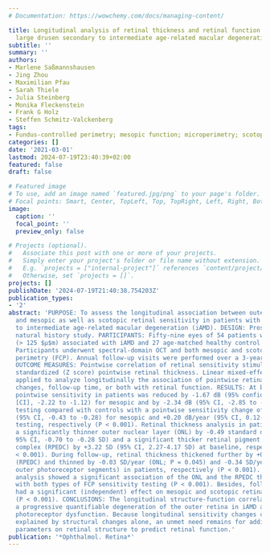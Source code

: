 ```yaml
---
# Documentation: https://wowchemy.com/docs/managing-content/

title: Longitudinal analysis of retinal thickness and retinal function in eyes with
  large drusen secondary to intermediate age-related macular degeneration
subtitle: ''
summary: ''
authors:
- Marlene Saßmannshausen
- Jing Zhou
- Maximilian Pfau
- Sarah Thiele
- Julia Steinberg
- Monika Fleckenstein
- Frank G Holz
- Steffen Schmitz-Valckenberg
tags:
- Fundus-controlled perimetry; mesopic function; microperimetry; scotopic function
categories: []
date: '2021-03-01'
lastmod: 2024-07-19T23:40:39+02:00
featured: false
draft: false

# Featured image
# To use, add an image named `featured.jpg/png` to your page's folder.
# Focal points: Smart, Center, TopLeft, Top, TopRight, Left, Right, BottomLeft, Bottom, BottomRight.
image:
  caption: ''
  focal_point: ''
  preview_only: false

# Projects (optional).
#   Associate this post with one or more of your projects.
#   Simply enter your project's folder or file name without extension.
#   E.g. `projects = ["internal-project"]` references `content/project/deep-learning/index.md`.
#   Otherwise, set `projects = []`.
projects: []
publishDate: '2024-07-19T21:40:38.754203Z'
publication_types:
- '2'
abstract: 'PURPOSE: To assess the longitudinal association between outer retinal microstructure
  and mesopic as well as scotopic retinal sensitivity in patients with drusen secondary
  to intermediate age-related macular degeneration (iAMD). DESIGN: Prospective, longitudinal
  natural history study. PARTICIPANTS: Fifty-nine eyes of 54 patients with large drusen
  (> 125 $μ$m) associated with iAMD and 27 age-matched healthy control eyes. METHODS:
  Participants underwent spectral-domain OCT and both mesopic and scotopic fundus-controlled
  perimetry (FCP). Annual follow-up visits were performed over a 3-year period. MAIN
  OUTCOME MEASURES: Pointwise correlation of retinal sensitivity stimuli to corresponding
  standardized (Z score) pointwise retinal thickness. Linear mixed-effect models were
  applied to analyze longitudinally the association of pointwise retinal thickness
  changes, follow-up time, or both with retinal function. RESULTS: At baseline, mean
  pointwise sensitivity in patients was reduced by -1.67 dB (95% confidence interval
  [CI], -2.22 to -1.12) for mesopic and by -2.34 dB (95% CI, -2.85 to -1.84) for scotopic
  testing compared with controls with a pointwise sensitivity change of -0.35 dB/year
  (95% CI, -0.43 to -0.28) for mesopic and +0.20 dB/year (95% CI, 0.12-0.29) for scotopic
  testing, respectively (P < 0.001). Retinal thickness analysis in patients revealed
  a significantly thinner outer nuclear layer (ONL) by -0.49 standard deviation (SD;
  95% CI, -0.70 to -0.28 SD) and a significant thicker retinal pigment epithelium-drusen
  complex (RPEDC) by +3.22 SD (95% CI, 2.27-4.17 SD) at baseline, respectively (P
  < 0.001). During follow-up, retinal thickness thickened further by +0.51 SD/year
  (RPEDC) and thinned by -0.03 SD/year (ONL; P = 0.045) and -0.34 SD/year (inner and
  outer photoreceptor segments) in patients, respectively (P < 0.001). Structure-function
  analysis showed a significant association of the ONL and the RPEDC thickness change
  with both types of FCP sensitivity testing (P < 0.001). Besides, follow-up time
  had a significant (independent) effect on mesopic and scotopic retinal sensitivity
  (P < 0.001). CONCLUSIONS: The longitudinal structure-function correlation demonstrated
  a progressive quantifiable degeneration of the outer retina in iAMD associated with
  photoreceptor dysfunction. Because longitudinal sensitivity changes could not be
  explained by structural changes alone, an unmet need remains for additional refined
  parameters on retinal structure to predict retinal function.'
publication: '*Ophthalmol. Retina*'
---
```

